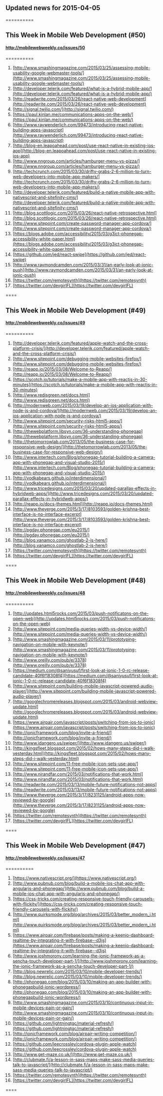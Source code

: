 ## Updated news for 2015-04-05 

==========
## This Week in Mobile Web Development (#50)
#### http://mobilewebweekly.co/issues/50

==========
  1. [http://www.smashingmagazine.com/2015/03/25/assessing-mobile-usability-google-webmaster-tools/](http://www.smashingmagazine.com/2015/03/25/assessing-mobile-usability-google-webmaster-tools/) 
  2. [http://developer.telerik.com/featured/what-is-a-hybrid-mobile-app/](http://developer.telerik.com/featured/what-is-a-hybrid-mobile-app/) 
  3. [http://readwrite.com/2015/03/26/react-native-web-development](http://readwrite.com/2015/03/26/react-native-web-development) 
  4. [http://signal.twilio.com/](http://signal.twilio.com/) 
  6. [https://paul.kinlan.me/communications-apps-on-the-web/](https://paul.kinlan.me/communications-apps-on-the-web/) 
  7. [http://www.raywenderlich.com/99473/introducing-react-native-building-apps-javascript](http://www.raywenderlich.com/99473/introducing-react-native-building-apps-javascript) 
  8. [http://blog-en.leapoahead.com/post/use-react-native-in-existing-ios-app](http://blog-en.leapoahead.com/post/use-react-native-in-existing-ios-app) 
  9. [http://www.nngroup.com/articles/hamburger-menu-vs-pizza/](http://www.nngroup.com/articles/hamburger-menu-vs-pizza/) 
  10. [http://techcrunch.com/2015/03/30/drifty-grabs-2-6-million-to-turn-web-developers-into-mobile-app-makers/](http://techcrunch.com/2015/03/30/drifty-grabs-2-6-million-to-turn-web-developers-into-mobile-app-makers/) 
  11. [http://developer.telerik.com/featured/build-a-native-mobile-app-with-nativescript-and-sitefinity-cms/](http://developer.telerik.com/featured/build-a-native-mobile-app-with-nativescript-and-sitefinity-cms/) 
  12. [http://blog.scottlogic.com/2015/03/26/react-native-retrospective.html](http://blog.scottlogic.com/2015/03/26/react-native-retrospective.html) 
  13. [http://www.sitepoint.com/create-password-manager-app-cordova/](http://www.sitepoint.com/create-password-manager-app-cordova/) 
  14. [https://blogs.adobe.com/accessibility/2015/03/g3ict-phonegap-accessibility-white-paper.html](https://blogs.adobe.com/accessibility/2015/03/g3ict-phonegap-accessibility-white-paper.html) 
  15. [https://github.com/jed/react-swipe](https://github.com/jed/react-swipe) 
  16. [http://www.raymondcamden.com/2015/03/31/an-early-look-at-ionic-push](http://www.raymondcamden.com/2015/03/31/an-early-look-at-ionic-push) 
  17. [https://twitter.com/remotesynth](https://twitter.com/remotesynth) 
  18. [https://twitter.com/devgirlFL](https://twitter.com/devgirlFL) 

====
## This Week in Mobile Web Development (#49)
#### http://mobilewebweekly.co/issues/49

==========
  1. [http://developer.telerik.com/featured/apple-watch-and-the-cross-platform-crisis/](http://developer.telerik.com/featured/apple-watch-and-the-cross-platform-crisis/) 
  2. [http://www.sitepoint.com/debugging-mobile-websites-firefox/](http://www.sitepoint.com/debugging-mobile-websites-firefox/) 
  3. [http://reapp.io/2015/03/08/Welcome-to-Reapp/](http://reapp.io/2015/03/08/Welcome-to-Reapp/) 
  4. [https://scotch.io/tutorials/make-a-mobile-app-with-reactjs-in-30-minutes](https://scotch.io/tutorials/make-a-mobile-app-with-reactjs-in-30-minutes) 
  5. [http://www.redisgreen.net/docs.html](http://www.redisgreen.net/docs.html) 
  7. [http://modernweb.com/2015/03/19/develop-an-ios-application-with-node-js-and-cordova/](http://modernweb.com/2015/03/19/develop-an-ios-application-with-node-js-and-cordova/) 
  8. [http://www.sitepoint.com/security-risks-html5-apps/](http://www.sitepoint.com/security-risks-html5-apps/) 
  9. [http://thewebplatform.libsyn.com/36-understanding-phonegap](http://thewebplatform.libsyn.com/36-understanding-phonegap) 
  10. [http://thetomorrowlab.com/2013/05/the-business-case-for-responsive-web-design/](http://thetomorrowlab.com/2013/05/the-business-case-for-responsive-web-design/) 
  11. [http://www.intertech.com/Blog/phonegap-tutorial-building-a-camera-app-with-phonegap-and-visual-studio-2015/](http://www.intertech.com/Blog/phonegap-tutorial-building-a-camera-app-with-phonegap-and-visual-studio-2015/) 
  12. [http://vodkabears.github.io/interdimensional/](http://vodkabears.github.io/interdimensional/) 
  13. [http://www.tricedesigns.com/2015/03/20/updated-parallax-effects-in-hybridweb-apps/](http://www.tricedesigns.com/2015/03/20/updated-parallax-effects-in-hybridweb-apps/) 
  14. [http://reapp.io/docs-themes.html](http://reapp.io/docs-themes.html) 
  15. [http://www.theverge.com/2015/3/17/8103593/golden-krishna-best-interface-is-no-interface-excerpt](http://www.theverge.com/2015/3/17/8103593/golden-krishna-best-interface-is-no-interface-excerpt) 
  16. [http://pgday.phonegap.com/eu2015/](http://pgday.phonegap.com/eu2015/) 
  17. [http://blog.vanamco.com/ghostlab-2-is-here/](http://blog.vanamco.com/ghostlab-2-is-here/) 
  18. [https://twitter.com/remotesynth](https://twitter.com/remotesynth) 
  19. [https://twitter.com/devgirlFL](https://twitter.com/devgirlFL) 

====
## This Week in Mobile Web Development (#48)
#### http://mobilewebweekly.co/issues/48

==========
  1. [http://updates.html5rocks.com/2015/03/push-notificatons-on-the-open-web](http://updates.html5rocks.com/2015/03/push-notificatons-on-the-open-web) 
  2. [http://www.sitepoint.com/media-queries-width-vs-device-width/](http://www.sitepoint.com/media-queries-width-vs-device-width/) 
  3. [http://www.smashingmagazine.com/2015/03/11/prototyping-navigation-on-mobile-with-keynote/](http://www.smashingmagazine.com/2015/03/11/prototyping-navigation-on-mobile-with-keynote/) 
  4. [http://www.oreilly.com/pub/e/3378](http://www.oreilly.com/pub/e/3378) 
  6. [https://medium.com/@saniyusuf/first-look-at-ionic-1-0-rc-release-candidate-40f6f18308f4](https://medium.com/@saniyusuf/first-look-at-ionic-1-0-rc-release-candidate-40f6f18308f4) 
  7. [http://www.sitepoint.com/building-mobile-javascript-powered-audio-player/](http://www.sitepoint.com/building-mobile-javascript-powered-audio-player/) 
  8. [http://googlechromereleases.blogspot.com/2015/03/android-webview-update.html](http://googlechromereleases.blogspot.com/2015/03/android-webview-update.html) 
  9. [https://www.airpair.com/javascript/posts/switching-from-ios-to-ionic](https://www.airpair.com/javascript/posts/switching-from-ios-to-ionic) 
  10. [http://ionicframework.com/blog/invite-a-friend/](http://ionicframework.com/blog/invite-a-friend/) 
  11. [http://www.idangero.us/swiper/](http://www.idangero.us/swiper/) 
  12. [http://kingsfleet.blogspot.com/2015/02/hows-many-steps-did-i-walk-yesterday.html](http://kingsfleet.blogspot.com/2015/02/hows-many-steps-did-i-walk-yesterday.html) 
  13. [http://www.sitepoint.com/11-free-mobile-icon-sets-use-app/](http://www.sitepoint.com/11-free-mobile-icon-sets-use-app/) 
  14. [http://www.nirandfar.com/2015/03/notifications-that-work.html](http://www.nirandfar.com/2015/03/notifications-that-work.html) 
  15. [http://readwrite.com/2015/03/13/mobile-future-notifications-not-apps](http://readwrite.com/2015/03/13/mobile-future-notifications-not-apps) 
  16. [http://www.theverge.com/2015/3/17/8231125/android-apps-now-reviewed-by-google](http://www.theverge.com/2015/3/17/8231125/android-apps-now-reviewed-by-google) 
  17. [https://twitter.com/remotesynth](https://twitter.com/remotesynth) 
  18. [https://twitter.com/devgirlFL](https://twitter.com/devgirlFL) 

====
## This Week in Mobile Web Development (#47)
#### http://mobilewebweekly.co/issues/47

==========
  1. [https://www.nativescript.org/](https://www.nativescript.org/) 
  2. [http://www.pubnub.com/blog/build-a-mobile-ios-chat-app-with-angularjs-and-phonegap/](http://www.pubnub.com/blog/build-a-mobile-ios-chat-app-with-angularjs-and-phonegap/) 
  3. [https://css-tricks.com/creating-responsive-touch-friendly-carousels-with-flickity/](https://css-tricks.com/creating-responsive-touch-friendly-carousels-with-flickity/) 
  4. [http://www.quirksmode.org/blog/archives/2015/03/better_modern_i.html](http://www.quirksmode.org/blog/archives/2015/03/better_modern_i.html) 
  5. [https://www.airpair.com/firebase/posts/making-a-keenio-dashboard-realtime-by-integrating-it-with-firebase--d3js](https://www.airpair.com/firebase/posts/making-a-keenio-dashboard-realtime-by-integrating-it-with-firebase--d3js) 
  6. [http://www.joshmorony.com/learning-the-ionic-framework-as-a-sencha-touch-developer-part-1/](http://www.joshmorony.com/learning-the-ionic-framework-as-a-sencha-touch-developer-part-1/) 
  7. [http://blog.newrelic.com/2015/03/10/mobile-developer-trends/](http://blog.newrelic.com/2015/03/10/mobile-developer-trends/) 
  8. [http://phonegap.com/blog/2015/03/10/making-an-app-builder-with-phonegapbuild-ionic-wordpress/](http://phonegap.com/blog/2015/03/10/making-an-app-builder-with-phonegapbuild-ionic-wordpress/) 
  9. [http://www.smashingmagazine.com/2015/03/10/continuous-input-in-mobile-devices-pain-or-gain/](http://www.smashingmagazine.com/2015/03/10/continuous-input-in-mobile-devices-pain-or-gain/) 
  10. [https://github.com/lightningtgc/material-refresh/](https://github.com/lightningtgc/material-refresh/) 
  11. [http://ionicframework.com/blog/airpair-writing-competition/](http://ionicframework.com/blog/airpair-writing-competition/) 
  12. [https://github.com/leecrossley/cordova-plugin-apple-watch](https://github.com/leecrossley/cordova-plugin-apple-watch) 
  13. [http://www.get-maze.co.uk/](http://www.get-maze.co.uk/) 
  14. [http://clubmate.fi/a-lesson-in-sass-maps-make-sass-media-queries-talk-to-javascript/](http://clubmate.fi/a-lesson-in-sass-maps-make-sass-media-queries-talk-to-javascript/) 
  15. [https://twitter.com/remotesynth](https://twitter.com/remotesynth) 
  16. [https://twitter.com/devgirlFL](https://twitter.com/devgirlFL) 

====
